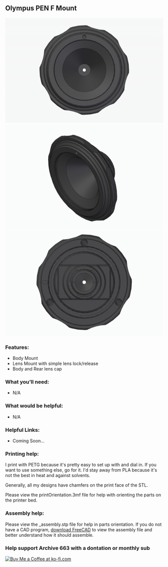 ## Olympus PEN F Mount

![KFS_canonEF_1](https://github.com/Archive-663/kodakFunsaver/blob/main/ASSETS/kodakFunsaver_canonEF.jpg)
![KFS_canonEF_2](https://github.com/Archive-663/kodakFunsaver/blob/main/ASSETS/kodakFunsaver_canonEF_1.jpg)
![KFS_canonEF_3](https://github.com/Archive-663/kodakFunsaver/blob/main/ASSETS/kodakFunsaver_canonEF_2.jpg)

### Features:
- Body Mount
- Lens Mount with simple lens lock/release
- Body and Rear lens cap

### What you’ll need:
- N/A

### What would be helpful:
- N/A

### Helpful Links:
- Coming Soon...

### Printing help:
I print with PETG because it's pretty easy to set up with and dial in. If you want to use something else, go for it. I'd stay away from PLA because it's not the best in heat and against solvents. 

Generally, all my designs have chamfers on the print face of the STL.

Please view the printOrientation.3mf file for help with orienting the parts on the printer bed.

### Assembly help:
Please view the _assembly.stp file for help in parts orientation. If you do not have a CAD program, <a href="https://www.freecad.org/downloads.php" target="_blank">download FreeCAD</a> to view the assembly file and better understand how it should assemble.

### Help support Archive 663 with a dontation or monthly sub
<a href='https://ko-fi.com/P5P3MHMSF' target='_blank'><img height='36' style='border:0px;height:36px;' src='https://storage.ko-fi.com/cdn/kofi2.png?v=3' border='0' alt='Buy Me a Coffee at ko-fi.com' /></a>

